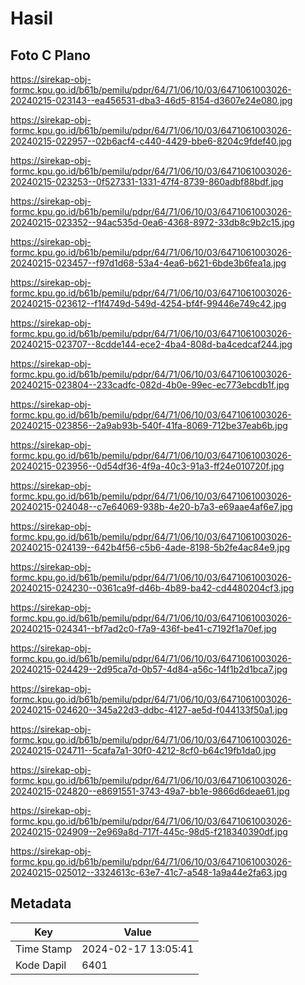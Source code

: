 # Hasil

## Foto C Plano

https://sirekap-obj-formc.kpu.go.id/b61b/pemilu/pdpr/64/71/06/10/03/6471061003026-20240215-023143--ea456531-dba3-46d5-8154-d3607e24e080.jpg

https://sirekap-obj-formc.kpu.go.id/b61b/pemilu/pdpr/64/71/06/10/03/6471061003026-20240215-022957--02b6acf4-c440-4429-bbe6-8204c9fdef40.jpg

https://sirekap-obj-formc.kpu.go.id/b61b/pemilu/pdpr/64/71/06/10/03/6471061003026-20240215-023253--0f527331-1331-47f4-8739-860adbf88bdf.jpg

https://sirekap-obj-formc.kpu.go.id/b61b/pemilu/pdpr/64/71/06/10/03/6471061003026-20240215-023352--94ac535d-0ea6-4368-8972-33db8c9b2c15.jpg

https://sirekap-obj-formc.kpu.go.id/b61b/pemilu/pdpr/64/71/06/10/03/6471061003026-20240215-023457--f97d1d68-53a4-4ea6-b621-6bde3b6fea1a.jpg

https://sirekap-obj-formc.kpu.go.id/b61b/pemilu/pdpr/64/71/06/10/03/6471061003026-20240215-023612--f1f4749d-549d-4254-bf4f-99446e749c42.jpg

https://sirekap-obj-formc.kpu.go.id/b61b/pemilu/pdpr/64/71/06/10/03/6471061003026-20240215-023707--8cdde144-ece2-4ba4-808d-ba4cedcaf244.jpg

https://sirekap-obj-formc.kpu.go.id/b61b/pemilu/pdpr/64/71/06/10/03/6471061003026-20240215-023804--233cadfc-082d-4b0e-99ec-ec773ebcdb1f.jpg

https://sirekap-obj-formc.kpu.go.id/b61b/pemilu/pdpr/64/71/06/10/03/6471061003026-20240215-023856--2a9ab93b-540f-41fa-8069-712be37eab6b.jpg

https://sirekap-obj-formc.kpu.go.id/b61b/pemilu/pdpr/64/71/06/10/03/6471061003026-20240215-023956--0d54df36-4f9a-40c3-91a3-ff24e010720f.jpg

https://sirekap-obj-formc.kpu.go.id/b61b/pemilu/pdpr/64/71/06/10/03/6471061003026-20240215-024048--c7e64069-938b-4e20-b7a3-e69aae4af6e7.jpg

https://sirekap-obj-formc.kpu.go.id/b61b/pemilu/pdpr/64/71/06/10/03/6471061003026-20240215-024139--642b4f56-c5b6-4ade-8198-5b2fe4ac84e9.jpg

https://sirekap-obj-formc.kpu.go.id/b61b/pemilu/pdpr/64/71/06/10/03/6471061003026-20240215-024230--0361ca9f-d46b-4b89-ba42-cd4480204cf3.jpg

https://sirekap-obj-formc.kpu.go.id/b61b/pemilu/pdpr/64/71/06/10/03/6471061003026-20240215-024341--bf7ad2c0-f7a9-436f-be41-c7192f1a70ef.jpg

https://sirekap-obj-formc.kpu.go.id/b61b/pemilu/pdpr/64/71/06/10/03/6471061003026-20240215-024429--2d95ca7d-0b57-4d84-a56c-14f1b2d1bca7.jpg

https://sirekap-obj-formc.kpu.go.id/b61b/pemilu/pdpr/64/71/06/10/03/6471061003026-20240215-024620--345a22d3-ddbc-4127-ae5d-f044133f50a1.jpg

https://sirekap-obj-formc.kpu.go.id/b61b/pemilu/pdpr/64/71/06/10/03/6471061003026-20240215-024711--5cafa7a1-30f0-4212-8cf0-b64c19fb1da0.jpg

https://sirekap-obj-formc.kpu.go.id/b61b/pemilu/pdpr/64/71/06/10/03/6471061003026-20240215-024820--e8691551-3743-49a7-bb1e-9866d6deae61.jpg

https://sirekap-obj-formc.kpu.go.id/b61b/pemilu/pdpr/64/71/06/10/03/6471061003026-20240215-024909--2e969a8d-717f-445c-98d5-f218340390df.jpg

https://sirekap-obj-formc.kpu.go.id/b61b/pemilu/pdpr/64/71/06/10/03/6471061003026-20240215-025012--3324613c-63e7-41c7-a548-1a9a44e2fa63.jpg


## Metadata

| Key        | Value               |
| ---------- | ------------------- |
| Time Stamp | 2024-02-17 13:05:41 |
| Kode Dapil | 6401                |



